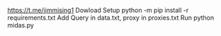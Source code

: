 https://t.me/jimmising1
Dowload
Setup
  python -m pip install -r requirements.txt
Add
  Query in data.txt, proxy in proxies.txt
Run
  python midas.py
